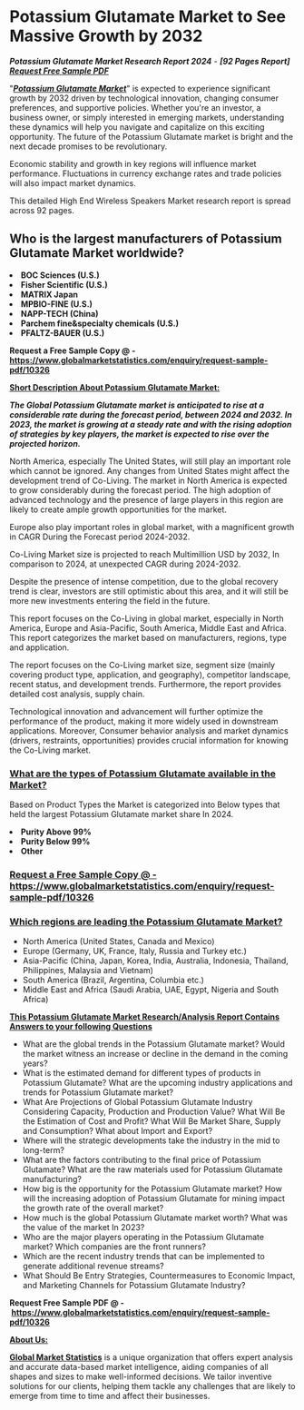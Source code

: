 <h1>Potassium Glutamate Market to See Massive Growth by 2032</h1><p><em><strong>Potassium Glutamate Market Research Report 2024</strong></em>&nbsp;-&nbsp;<em><strong>[92 Pages Report] </strong></em><em><strong><a href="https://www.globalmarketstatistics.com/enquiry/request-sample-pdf/10326">Request Free Sample PDF</a></strong></em></p><p>"<a style="font-style: italic; font-weight: bold;" href="https://www.globalmarketstatistics.com/market-reports/potassium-glutamate-market-10326">Potassium Glutamate Market</a>" is expected to experience significant growth by 2032 driven by technological innovation, changing consumer preferences, and supportive policies. Whether you're an investor, a business owner, or simply interested in emerging markets, understanding these dynamics will help you navigate and capitalize on this exciting opportunity. The future of the&nbsp;Potassium Glutamate market is bright and the next decade promises to be revolutionary.</p><p>Economic stability and growth in key regions will influence market performance. Fluctuations in currency exchange rates and trade policies will also impact market dynamics.</p><p>This detailed&nbsp;High End Wireless Speakers Market research report is spread across 92 pages.</p><h2><strong>Who is the largest manufacturers of Potassium Glutamate Market worldwide?</strong></h2><p><strong><li>BOC Sciences (U.S.)<li>Fisher Scientific (U.S.)<li>MATRIX Japan<li>MPBIO-FINE (U.S.)<li>NAPP-TECH (China)<li>Parchem fine&specialty chemicals (U.S.)<li>PFALTZ-BAUER (U.S.)</strong></p><p><strong>Request a Free Sample Copy @ - <a href="https://www.globalmarketstatistics.com/enquiry/request-sample-pdf/10326">https://www.globalmarketstatistics.com/enquiry/request-sample-pdf/10326</a></strong></p><p><strong><u>Short Description About Potassium Glutamate Market:</u></strong></p><p><strong><em>The Global Potassium Glutamate market is anticipated to rise at a considerable rate during the forecast period, between 2024 and 2032. In 2023, the market is growing at a steady rate and with the rising adoption of strategies by key players, the market is expected to rise over the projected horizon.</em></strong></p><p>North America, especially The United States, will still play an important role which cannot be ignored. Any changes from United States might affect the development trend of Co-Living. The market in North America is expected to grow considerably during the forecast period. The high adoption of advanced technology and the presence of large players in this region are likely to create ample growth opportunities for the market.</p><p>Europe also play important roles in global market, with a magnificent growth in CAGR During the Forecast period 2024-2032.</p><p>Co-Living Market size is projected to reach Multimillion USD by 2032, In comparison to 2024, at unexpected CAGR during 2024-2032.</p><p>Despite the presence of intense competition, due to the global recovery trend is clear, investors are still optimistic about this area, and it will still be more new investments entering the field in the future.</p><p>This report focuses on the Co-Living in global market, especially in North America, Europe and Asia-Pacific, South America, Middle East and Africa. This report categorizes the market based on manufacturers, regions, type and application.</p><p>The report focuses on the Co-Living market size, segment size (mainly covering product type, application, and geography), competitor landscape, recent status, and development trends. Furthermore, the report provides detailed cost analysis, supply chain.</p><p>Technological innovation and advancement will further optimize the performance of the product, making it more widely used in downstream applications. Moreover, Consumer behavior analysis and market dynamics (drivers, restraints, opportunities) provides crucial information for knowing the Co-Living market.</p><h3 class="rank-math-question "><span style="text-decoration: underline;">What are the types of Potassium Glutamate available in the Market?</span></h3><p>Based on Product Types the Market is categorized into Below types that held the largest Potassium Glutamate market share In 2024.</p><p><strong><li>Purity Above 99%<li>Purity Below 99%<li>Other</strong></p><h3 class="rank-math-question "><span style="text-decoration: underline;">Request a Free Sample Copy @ - <a href="https://www.globalmarketstatistics.com/enquiry/request-sample-pdf/10326">https://www.globalmarketstatistics.com/enquiry/request-sample-pdf/10326</a></span></h3><h3 class="rank-math-question "><span style="text-decoration: underline;">Which regions are leading the Potassium Glutamate Market?</span></h3><ul><li>North America (United States, Canada and Mexico)</li><li>Europe (Germany, UK, France, Italy, Russia and Turkey etc.)</li><li>Asia-Pacific (China, Japan, Korea, India, Australia, Indonesia, Thailand, Philippines, Malaysia and Vietnam)</li><li>South America (Brazil, Argentina, Columbia etc.)</li><li>Middle East and Africa (Saudi Arabia, UAE, Egypt, Nigeria and South Africa)</li></ul><p><strong><u>This Potassium Glutamate Market Research/Analysis Report Contains Answers to your following Questions</u></strong></p><ul><li>What are the global trends in the Potassium Glutamate market? Would the market witness an increase or decline in the demand in the coming years?</li><li>What is the estimated demand for different types of products in Potassium Glutamate? What are the upcoming industry applications and trends for Potassium Glutamate market?</li><li>What Are Projections of Global Potassium Glutamate Industry Considering Capacity, Production and Production Value? What Will Be the Estimation of Cost and Profit? What Will Be Market Share, Supply and Consumption? What about Import and Export?</li><li>Where will the strategic developments take the industry in the mid to long-term?</li><li>What are the factors contributing to the final price of Potassium Glutamate? What are the raw materials used for Potassium Glutamate manufacturing?</li><li>How big is the opportunity for the Potassium Glutamate market? How will the increasing adoption of Potassium Glutamate for mining impact the growth rate of the overall market?</li><li>How much is the global Potassium Glutamate market worth? What was the value of the market In 2023?</li><li>Who are the major players operating in the Potassium Glutamate market? Which companies are the front runners?</li><li>Which are the recent industry trends that can be implemented to generate additional revenue streams?</li><li>What Should Be Entry Strategies, Countermeasures to Economic Impact, and Marketing Channels for Potassium Glutamate Industry?</li></ul><p><strong>Request Free Sample PDF @ -&nbsp;<a href="https://www.globalmarketstatistics.com/enquiry/request-sample-pdf/10326">https://www.globalmarketstatistics.com/enquiry/request-sample-pdf/10326</a></strong></p><p><strong><u>About Us:</u></strong></p><p><strong><a href="https://www.globalmarketstatistics.com/">Global Market Statistics</a></strong> is a unique organization that offers expert analysis and accurate data-based market intelligence, aiding companies of all shapes and sizes to make well-informed decisions. We tailor inventive solutions for our clients, helping them tackle any challenges that are likely to emerge from time to time and affect their businesses.</p>
